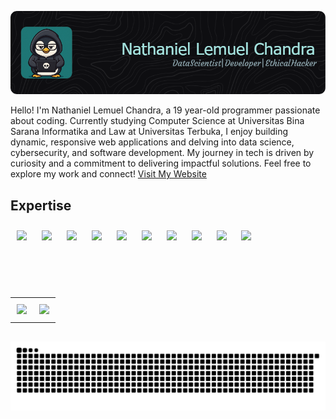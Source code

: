 ![Nathaniel Lemuel Chandra](img/github-header-image.png)

Hello! I'm Nathaniel Lemuel Chandra, a 19 year-old programmer passionate about coding. Currently studying Computer Science at Universitas Bina Sarana Informatika and Law at Universitas Terbuka, I enjoy building dynamic, responsive web applications and delving into data science, cybersecurity, and software development. My journey in tech is driven by curiosity and a commitment to delivering impactful solutions. Feel free to explore my work and connect! <a href="nathaniellemuel.github.io">Visit My Website</a>

## Expertise 

<div style="margin-bottom:30px;">
  <img src="https://img.shields.io/badge/python-3670A0?style=for-the-badge&logo=python&logoColor=ffdd54" style="margin:10px; height:40px;" />
  <img src="https://img.shields.io/badge/java-%23ED8B00.svg?style=for-the-badge&logo=openjdk&logoColor=white" style="margin:10px; height:40px;" />
  <img src="https://img.shields.io/badge/javascript-%23323330.svg?style=for-the-badge&logo=javascript&logoColor=%23F7DF1E" style="margin:10px; height:40px;" />
  <img src="https://img.shields.io/badge/html5-%23E34F26.svg?style=for-the-badge&logo=html5&logoColor=white" style="margin:10px; height:40px;" />
  <img src="https://img.shields.io/badge/css3-%231572B6.svg?style=for-the-badge&logo=css3&logoColor=white" style="margin:10px; height:40px;" />
  <img src="https://img.shields.io/badge/javafx-%23FF0000.svg?style=for-the-badge&logo=javafx&logoColor=white" style="margin:10px; height:40px;" />
  <img src="https://img.shields.io/badge/Linux-FCC624?style=for-the-badge&logo=linux&logoColor=black" style="margin:10px; height:40px;" />
  <img src="https://img.shields.io/badge/node.js-6DA55F?style=for-the-badge&logo=node.js&logoColor=white" style="margin:10px; height:40px;" />
  <img src="https://img.shields.io/badge/mysql-4479A1.svg?style=for-the-badge&logo=mysql&logoColor=white" style="margin:10px; height:40px;" />
  <img src="https://img.shields.io/badge/Android-3DDC84?style=for-the-badge&logo=android&logoColor=white" style="margin:10px; height:40px;" />
</div>

<br>
<br>

<table border="0" style="margin-bottom:30px;">
  <tr>
    <td style="padding:10px;">
      <img src="https://github-readme-stats.vercel.app/api?username=nathaniellemuel&theme=dark&hide_border=false&include_all_commits=true&count_private=true" />
    </td>
    <td style="padding:10px;">
      <img src="https://nirzak-streak-stats.vercel.app/?user=nathaniellemuel&theme=dark&hide_border=false" />
    </td>
  </tr>
</table>

<img src="https://raw.githubusercontent.com/nathaniellemuel/nathaniellemuel/output/snake.svg" alt="Snake animation" />
